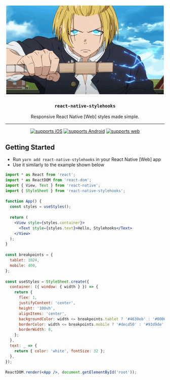 <p align="center">
  <img alt="stylehooks artwork" src="./readme-artwork.gif">
</p>

<h3 align="center" style="font-weight:600">

`react-native-stylehooks`

</h3>

<p align="center">
  Responsive React Native [Web] styles made simple.
</p>

---

<div align="center">

[![supports iOS](https://img.shields.io/badge/iOS-4630EB.svg?style=flat-square&logo=APPLE&labelColor=999999&logoColor=fff)](https://github.com/expo/expo)
[![supports Android](https://img.shields.io/badge/Android-4630EB.svg?style=flat-square&logo=ANDROID&labelColor=A4C639&logoColor=fff)](https://github.com/expo/expo)
[![supports web](https://img.shields.io/badge/web-4630EB.svg?style=flat-square&logo=GOOGLE-CHROME&labelColor=4285F4&logoColor=fff)](https://github.com/expo/expo)

</div>

## Getting Started

- Run `yarn add react-native-stylehooks` in your React Native [Web] app
- Use it similarly to the example shown below

```jsx
import * as React from 'react';
import * as ReactDOM from 'react-dom';
import { View, Text } from 'react-native';
import { StyleSheet } from 'react-native-stylehooks';

function App() {
  const styles = useStyles();

  return (
    <View style={styles.container}>
      <Text style={styles.text}>Hello, Stylehooks</Text>
    </View>
  );
}

const breakpoints = {
  tablet: 1024,
  mobile: 400,
};

const useStyles = StyleSheet.create({
  container: ({ window: { width } }) => {
    return {
      flex: 1,
      justifyContent: 'center',
      height: '100vh',
      alignItems: 'center',
      backgroundColor: width <= breakpoints.tablet ? '#4630eb' : '#000020',
      borderColor: width <= breakpoints.mobile ? '#decd50' : '#93d9de',
      borderWidth: 8,
    };
  },
  text: _ => {
    return { color: 'white', fontSize: 32 };
  },
});

ReactDOM.render(<App />, document.getElementById('root'));
```
